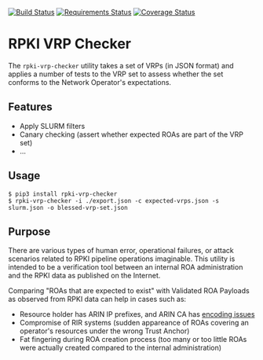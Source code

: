 [![Build Status](https://travis-ci.org/job/rpki-vrp-checker.svg?branch=master)](https://travis-ci.org/job/rpki-vrp-checker)
[![Requirements Status](https://requires.io/github/job/rpki-vrp-checker/requirements.svg?branch=master)](https://requires.io/github/job/rpki-vrp-checker/requirements/?branch=master)
[![Coverage Status](https://coveralls.io/repos/github/job/rpki-vrp-checker/badge.svg?branch=master)](https://coveralls.io/github/job/rpki-vrp-checker?branch=master)

RPKI VRP Checker
================

The `rpki-vrp-checker` utility takes a set of VRPs (in JSON format)
and applies a number of tests to the VRP set to assess whether
the set conforms to the Network Operator's expectations.

Features
--------

* Apply SLURM filters
* Canary checking (assert whether expected ROAs are part of the VRP set)
* ...

Usage
-----

```
$ pip3 install rpki-vrp-checker
$ rpki-vrp-checker -i ./export.json -c expected-vrps.json -s slurm.json -o blessed-vrp-set.json
```

Purpose
-------

There are various types of human error, operational failures, or attack
scenarios related to RPKI pipeline operations imaginable. This utility is
intended to be a verification tool between an internal ROA administration and
the RPKI data as published on the Internet.

Comparing "ROAs that are expected to exist" with Validated ROA Payloads as
observed from RPKI data can help in cases such as:

* Resource holder has ARIN IP prefixes, and ARIN CA has [encoding issues](https://www.arin.net/announcements/20200813/)
* Compromise of RIR systems (sudden appareance of ROAs covering an operator's resources under the wrong Trust Anchor)
* Fat fingering during ROA creation process (too many or too little ROAs were actually created compared to the internal administration)
